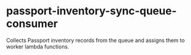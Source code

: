 # passport-inventory-sync-queue-consumer
Collects Passport inventory records from the queue and assigns them to worker lambda functions.
